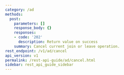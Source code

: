 ```yaml
---
category: /ad
methods:
  post:
    parameters: []
    response_body: {}
    responses:
    - code: '202'
      description: Return value on success
    summary: Cancel current join or leave operation.
rest_endpoint: /v1/ad/cancel
api_version: v1
permalink: /rest-api-guide/ad/cancel.html
sidebar: rest_api_guide_sidebar
---
```

